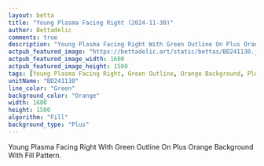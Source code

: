 ```yaml
---
layout: betta
title: "Young Plasma Facing Right (2024-11-30)"
author: Bettadelic
comments: true
description: "Young Plasma Facing Right With Green Outline On Plus Orange Background With Fill Pattern."
actpub_featured_image: "https://bettadelic.art/static/bettas/BD241130.jpg"
actpub_featured_image_width: 1600
actpub_featured_image_height: 1500
tags: [Young Plasma Facing Right, Green Outline, Orange Background, Plus Background Pattern, Fill Pattern, November 2024]
unitName: "BD241130"
line_color: "Green"
background_color: "Orange"
width: 1600
height: 1500
algorithm: "Fill"
background_type: "Plus"
---
```


Young Plasma Facing Right With Green Outline On Plus Orange Background With Fill Pattern.
